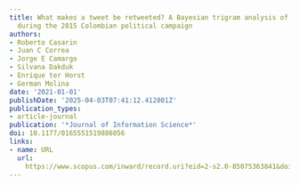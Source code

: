 ```yaml
---
title: What makes a tweet be retweeted? A Bayesian trigram analysis of tweet propagation
  during the 2015 Colombian political campaign
authors:
- Roberto Casarin
- Juan C Correa
- Jorge E Camargo
- Silvana Dakduk
- Enrique ter Horst
- German Molina
date: '2021-01-01'
publishDate: '2025-04-03T07:41:12.412801Z'
publication_types:
- article-journal
publication: '*Journal of Information Science*'
doi: 10.1177/0165551519886056
links:
- name: URL
  url: 
    https://www.scopus.com/inward/record.uri?eid=2-s2.0-85075363841&doi=10.1177%2f0165551519886056&partnerID=40&md5=f498b9942ce3b31b7671a6ab5051956d
---
```


